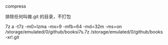 

compress

排除任何叫做.git 的目录，不打包

7z a -t7z -m0=lzma -mx=9 -mfb=64 -md=32m -ms=on /storage/emulated/0/github/booksi7s.7z /storage/emulated/0/github/books  -xr\!.git 




